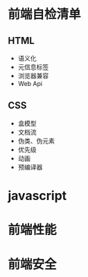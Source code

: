 # 前端自检清单

## HTML

- 语义化
- 元信息标签
- 浏览器兼容
- Web Api

## CSS

- 盒模型
- 文档流
- 伪类、伪元素
- 优先级
- 动画
- 预编译器

# javascript

# 前端性能

# 前端安全
